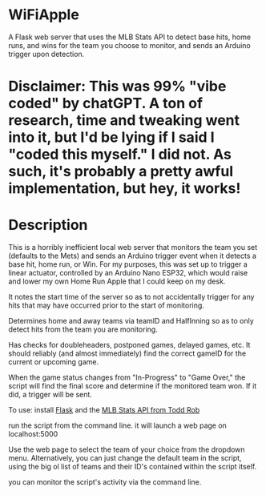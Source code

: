 # WiFiApple

A Flask web server that uses the MLB Stats API to detect base hits, home runs, and wins for the team you choose to monitor, and sends an Arduino trigger upon detection. 


# Disclaimer: This was 99% "vibe coded" by chatGPT. A ton of research, time and tweaking went into it, but I'd be lying if I said I "coded this myself." I did not. As such, it's probably a pretty awful implementation, but hey, it works!


# Description

This is a horribly inefficient local web server that monitors the team you set (defaults to the Mets) and sends an Arduino trigger event when it detects a base hit, home run, or Win. For my purposes, this was set up to trigger a linear actuator, controlled by an Arduino Nano ESP32, which would raise and lower my own Home Run Apple that I could keep on my desk. 

It notes the start time of the server so as to not accidentally trigger for any hits that may have occurred prior to the start of monitoring.

Determines home and away teams via teamID and HalfInning so as to only detect hits from the team you are monitoring.

Has checks for doubleheaders, postponed games, delayed games, etc. It should reliably (and almost immediately) find the correct gameID for the current or upcoming game.

When the game status changes from "In-Progress" to "Game Over," the script will find the final score and determine if the monitored team won. If it did, a trigger will be sent. 


To use: install [Flask](https://github.com/pallets/flask) and the [MLB Stats API from Todd Rob](https://github.com/toddrob99/MLB-StatsAPI)

run the script from the command line. it will launch a web page on localhost:5000

Use the web page to select the team of your choice from the dropdown menu. Alternatively, you can just change the default team in the script, using the big ol list of teams and their ID's contained within the script itself. 

you can monitor the script's activity via the command line. 
